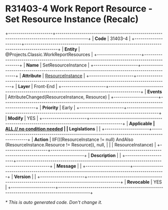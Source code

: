 ﻿---
erp.type: front-end-business-rule
erp.entity: Projects.Classic.WorkReportResources
---

# R31403-4 Work Report Resource - Set Resource Instance (Recalc)
+----------------------+----------------------------------------------------------------------------------------------+
| **Code**             | 31403-4                                                                                      |
+----------------------+----------------------------------------------------------------------------------------------+
| **Entity**           | @Projects.Classic.WorkReportResources                                                        |
+----------------------+----------------------------------------------------------------------------------------------+
| **Name**             | SetResourceInstance                                                                          |
+----------------------+----------------------------------------------------------------------------------------------+
| **Attribute**        | [ResourceInstance](../entities/Projects.Classic.WorkReportResources.md#resourceinstance)     |
+----------------------+----------------------------------------------------------------------------------------------+
| **Layer**            | Front-End                                                                                    |
+----------------------+----------------------------------------------------------------------------------------------+
| **Events**           | AttributeChanged(ResourceInstance, Resource)                                                 |
+----------------------+----------------------------------------------------------------------------------------------+
| **Priority**         | Early                                                                                        |
+----------------------+----------------------------------------------------------------------------------------------+
| **Modify**           | YES                                                                                          |
+----------------------+----------------------------------------------------------------------------------------------+
| **Applicable         | [ALL // no condition needed](xref:applicable-legislations)                                   |
| Legislations**       |                                                                                              |
+----------------------+----------------------------------------------------------------------------------------------+
| **Action**           | IIF(((ResourceInstance != null) AndAlso (ResourceInstance.Resource != Resource)), null,      |
|                      | ResourceInstance)                                                                            |
+----------------------+----------------------------------------------------------------------------------------------+
| **Description**      |                                                                                              |
+----------------------+----------------------------------------------------------------------------------------------+
| **Message**          |                                                                                              |
+----------------------+----------------------------------------------------------------------------------------------+
| **Version**          |                                                                                              |
+----------------------+----------------------------------------------------------------------------------------------+
| **Revocable**        | YES                                                                                          |
+----------------------+----------------------------------------------------------------------------------------------+

*\* This is auto generated code. Don't change it.*
